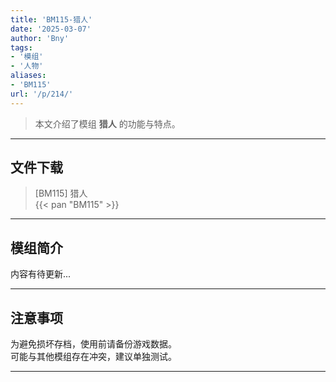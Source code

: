 ```yaml
---
title: 'BM115-猎人'
date: '2025-03-07'
author: 'Bny'
tags:
- '模组'
- '人物'
aliases:
- 'BM115'
url: '/p/214/'
---
```


> 本文介绍了模组 **猎人** 的功能与特点。

---

## 文件下载

> [BM115] 猎人  
{{< pan "BM115" >}}  

---

## 模组简介

>  
内容有待更新...  

---

## 注意事项

>  
为避免损坏存档，使用前请备份游戏数据。  
可能与其他模组存在冲突，建议单独测试。  

---

